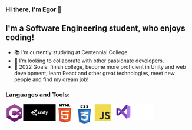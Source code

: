 ### Hi there, I'm Egor 👋

## I'm a Software Engineering student, who enjoys coding!

- 📚 I’m currently studying at Centennial College
- 👯 I’m looking to collaborate with other passionate developers.
- 🥅 2022 Goals: finish college, become more proficient in Unity and web development, learn React and other great technologies, meet new people and find my dream job!

### Languages and Tools:

<img align="left" alt="C#" width="48px" src="images/c_sharp_logo.png" />
<img align="left" alt="Unity" width="88px" src="images/unity_logo.png" />
<img align="left" alt="HTML5" width="50px" src="images/html_logo.png" />
<img align="left" alt="CSS3" width="56px" src="images/css_logo.png" />
<img align="left" alt="JavaScript" width="45px" src="images/js_logo.png" />
<img align="left" alt="Visual Studio" width="66px" src="images/vs_logo.png" />
<img align="left" alt="GitHub" width="46px" src="images/github_logo.png" />

